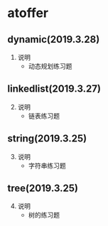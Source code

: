 # atoffer
## dynamic(2019.3.28)
1. 说明
    * 动态规划练习题

## linkedlist(2019.3.27)
2. 说明
    * 链表练习题

## string(2019.3.25)
3. 说明
    * 字符串练习题
    
## tree(2019.3.25)
4. 说明
    * 树的练习题
    

